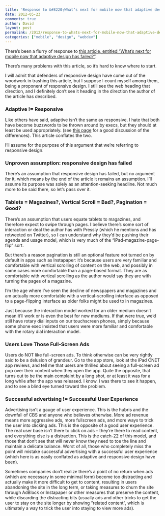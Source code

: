 ```yaml
---
title: 'Response to &#8220;What’s next for mobile now that adaptive design has failed?&#8221;'
date: 2012-05-23
comments: true
author: David
layout: post
permalink: /2012/response-to-whats-next-for-mobile-now-that-adaptive-design-has-failed
categories: ["mobile", "design", "webdev"]
---
```

There&#8217;s been a flurry of response to [this article, entitled &#8220;What’s next for mobile now that adaptive design has failed?&#8221;][1].

There&#8217;s many problems with this article, so it&#8217;s hard to know where to start.

I will admit that defenders of responsive design have come out of the woodwork in trashing this article, but I suppose I count myself among them, being a proponent of responsive design. I still see the web heading that direction, and I definitely don&#8217;t see it heading in the direction the author of the article has described.

### Adaptive != Responsive

Like others have said, adaptive isn&#8217;t the same as responsive. I hate that both have become buzzwords to be thrown around by execs, but they should at least be used appropriately. (see [this page][2] for a good discussion of the differences). This article conflates the two.

I&#8217;ll assume for the purpose of this argument that we&#8217;re referring to responsive design.

### Unproven assumption: responsive design has failed

There&#8217;s an assumption that responsive design has failed, but no argument for it, which means by the end of the article it remains an assumption. I&#8217;ll assume its purpose was solely as an attention-seeking headline. Not much more to be said there, so let&#8217;s pass over it.

### Tablets = Magazines?, Vertical Scroll = Bad?, Pagination = Good?

There&#8217;s an assumption that users equate tablets to magazines, and therefore expect to swipe through pages. I believe there&#8217;s some sort of interaction or deal the author has with Pressly (which he mentions and has retweeted on Twitter), so I can understand why they&#8217;d be pushing their agenda and usage model, which is very much of the &#8220;iPad-magazine-page-flip&#8221; sort.

But there&#8217;s a reason pagination is still an optional feature not turned on by default in apps such as Instapaper: it&#8217;s because users are very familiar and comfortable with vertical scrolling of content on the web, and possibly in some cases more comfortable than a page-based format. They are as comfortable with vertical scrolling as the author would say they are with turning the pages of a magazine.

I&#8217;m the age where I&#8217;ve seen the decline of newspapers and magazines and am actually more comfortable with a vertical-scrolling interface as opposed to a page-flipping interface as older folks might be used to in magazines.

Just because the interaction model worked for an older medium doesn&#8217;t mean it&#8217;ll work or is even the best for new mediums. If that were true, we&#8217;d still have rotary dial inputs on our touchscreen phones, simply because some phone exec insisted that users were more familiar and comfortable with the rotary dial interaction model.

### Users Love Those Full-Screen Ads

Users do NOT like full-screen ads. To think otherwise can be very rightly said to be a delusion of grandeur. Go to the app store, look at the iPad CNET app reviews, and tell me that users are thrilled about seeing a full-screen ad pop over their content when they open the app. Quite the opposite, that turns out to be the main complaint by a long shot, or at least it was for a long while after the app was released. I know. I was there to see it happen, and to see a blind eye turned toward the problem.

### Successful advertising != Successful User Experience

Advertising isn&#8217;t a gauge of user experience. This is the hubris and the downfall of CBS and anyone who believes otherwise. More ad revenue means more aggressive ads, more fullscreen ads, and more ways to trick the user into clicking ads. This is the opposite of a good user experience. The real user base isn&#8217;t there to click on ads &#8211; they&#8217;re there to read content, and everything else is a distraction. This is the catch-22 of this model, and those that don&#8217;t see that will never know they need to toe the line and maintain a delicate balance. Worst of all, those who completely miss the point will mistake successful advertising with a successful user experience (which here is as easily conflated as adaptive and responsive design have been).

Sometimes companies don&#8217;t realize there&#8217;s a point of no return when ads (which are necessary in some minimal form) become too distracting and actually make it more difficult to get to content, resulting in users abandoning the site in the long term, or taking measures to churn the site through AdBlock or Instapaper or other measures that preserve the content, while discarding the distracting bits (usually ads and other tricks to get the user to stay on the site longer by showing &#8220;related content&#8221;, which is ultimately a way to trick the user into staying to view more ads).

 [1]: http://venturebeat.com/2012/05/22/adaptive-design-has-failed/
 [2]: http://www.linkedin.com/answers/technology/web-development/TCH_WDD/961492-23942997